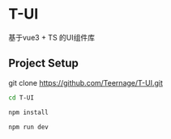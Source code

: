# T-UI

基于vue3 + TS 的UI组件库

## Project Setup

git clone https://github.com/Teernage/T-UI.git

```sh
cd T-UI
```

```sh
npm install
```

```sh
npm run dev
```
